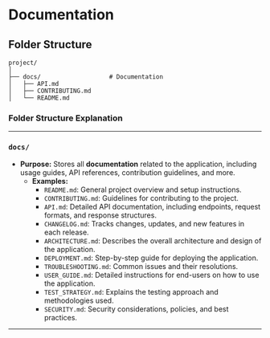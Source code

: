 # Documentation

## Folder Structure

```
project/
│
├── docs/                   # Documentation
│   ├── API.md
│   ├── CONTRIBUTING.md
│   └── README.md
```


### **Folder Structure Explanation**

* * *

### **`docs/`**

- **Purpose:** Stores all **documentation** related to the application, including usage guides, API references, contribution guidelines, and more.
    - **Examples:**
        - `README.md`: General project overview and setup instructions.
        - `CONTRIBUTING.md`: Guidelines for contributing to the project.
        - `API.md`: Detailed API documentation, including endpoints, request formats, and response structures.
        - `CHANGELOG.md`: Tracks changes, updates, and new features in each release.
        - `ARCHITECTURE.md`: Describes the overall architecture and design of the application.
        - `DEPLOYMENT.md`: Step-by-step guide for deploying the application.
        - `TROUBLESHOOTING.md`: Common issues and their resolutions.
        - `USER_GUIDE.md`: Detailed instructions for end-users on how to use the application.
        - `TEST_STRATEGY.md`: Explains the testing approach and methodologies used.
        - `SECURITY.md`: Security considerations, policies, and best practices.

* * *
